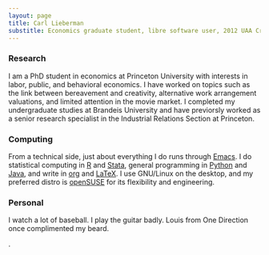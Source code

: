 ```yaml
---
layout: page
title: Carl Lieberman
substitle: Economics graduate student, libre software user, 2012 UAA Cross Country Championship last place finisher
---
```


### Research
I am a PhD student in economics at Princeton University with interests in labor, public, and behavioral economics.
I have worked on topics such as the link between bereavement and creativity, alternative work arrangement valuations, and limited attention in the movie market.
I completed my undergraduate studies at Brandeis University and have previorsly worked as a senior research specialist in the Industrial Relations Section at Princeton.

### Computing

From a technical side, just about everything I do runs through [Emacs](https://www.gnu.org/software/emacs/).
I do statistical computing in [R](https://www.r-project.org/) and [Stata](http://www.stata.com/), general programming in [Python](https://www.python.org/) and [Java](http://openjdk.java.net/), and write in [org](http://orgmode.org/) and [LaTeX](https://www.latex-project.org/).
I use GNU/Linux on the desktop, and my preferred distro is [openSUSE](https://www.opensuse.org/) for its flexibility and engineering.

### Personal

I watch a lot of baseball.
I play the guitar badly.
Louis from One Direction once complimented my beard.

.

